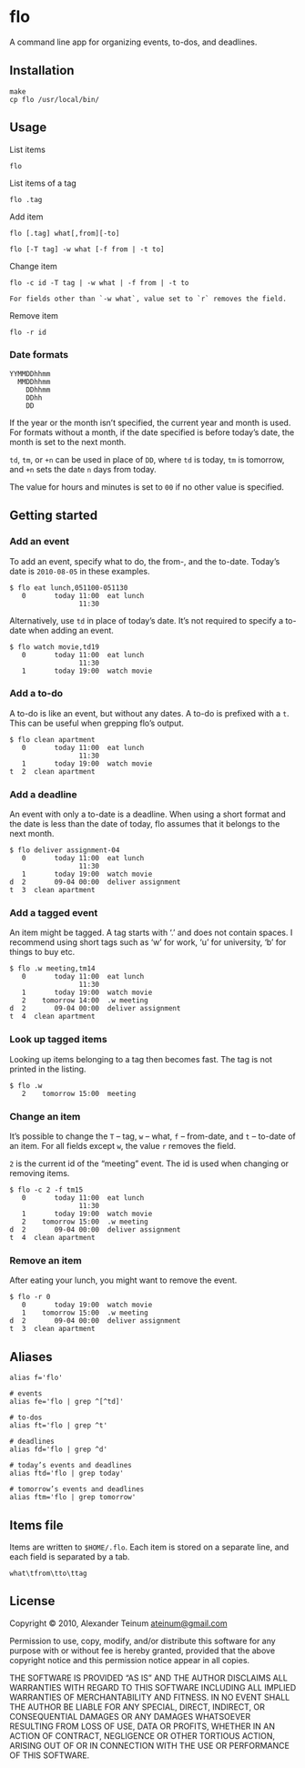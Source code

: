 # flo

A command line app for organizing events, to-dos, and deadlines.

## Installation

    make
    cp flo /usr/local/bin/

## Usage

List items

    flo

List items of a tag

    flo .tag

Add item

    flo [.tag] what[,from][-to]

    flo [-T tag] -w what [-f from | -t to]

Change item

    flo -c id -T tag | -w what | -f from | -t to

    For fields other than `-w what`, value set to `r` removes the field.

Remove item

    flo -r id

### Date formats

    YYMMDDhhmm
      MMDDhhmm
        DDhhmm
        DDhh
        DD

If the year or the month isn’t specified, the current year and month is used.
For formats without a month, if the date specified is before today’s date, the
month is set to the next month.

`td`, `tm`, or `+n` can be used in place of `DD`, where `td` is today, `tm` is
tomorrow, and `+n` sets the date `n` days from today.

The value for hours and minutes is set to `00` if no other value is specified.

## Getting started

### Add an event

To add an event, specify what to do, the from-, and the to-date. Today’s date
is `2010-08-05` in these examples.

    $ flo eat lunch,051100-051130
       0       today 11:00  eat lunch
                     11:30

Alternatively, use `td` in place of today’s date. It’s not required to specify
a to-date when adding an event.

    $ flo watch movie,td19
       0       today 11:00  eat lunch
                     11:30
       1       today 19:00  watch movie

### Add a to-do

A to-do is like an event, but without any dates. A to-do is prefixed with a `t`.
This can be useful when grepping flo’s output.

    $ flo clean apartment
       0       today 11:00  eat lunch
                     11:30
       1       today 19:00  watch movie
    t  2  clean apartment

### Add a deadline

An event with only a to-date is a deadline. When using a short format and the
date is less than the date of today, flo assumes that it belongs to the next
month.

    $ flo deliver assignment-04
       0       today 11:00  eat lunch
                     11:30
       1       today 19:00  watch movie
    d  2       09-04 00:00  deliver assignment
    t  3  clean apartment

### Add a tagged event

An item might be tagged. A tag starts with ‘.’ and does not contain spaces.
I recommend using short tags such as ‘w’ for work, ‘u’ for university, ‘b’ for
things to buy etc.

    $ flo .w meeting,tm14
       0       today 11:00  eat lunch
                     11:30
       1       today 19:00  watch movie
       2    tomorrow 14:00  .w meeting
    d  2       09-04 00:00  deliver assignment
    t  4  clean apartment

### Look up tagged items

Looking up items belonging to a tag then becomes fast. The tag is not printed
in the listing.

    $ flo .w
       2    tomorrow 15:00  meeting

### Change an item

It’s possible to change the `T` – tag, `w` – what, `f` – from-date, and `t` –
to-date of an item. For all fields except `w`, the value  `r` removes the
field.

`2` is the current id of the “meeting” event. The id is used when changing or
removing items.

    $ flo -c 2 -f tm15
       0       today 11:00  eat lunch
                     11:30
       1       today 19:00  watch movie
       2    tomorrow 15:00  .w meeting
    d  2       09-04 00:00  deliver assignment
    t  4  clean apartment

### Remove an item

After eating your lunch, you might want to remove the event.

    $ flo -r 0
       0       today 19:00  watch movie
       1    tomorrow 15:00  .w meeting
    d  2       09-04 00:00  deliver assignment
    t  3  clean apartment

## Aliases

    alias f='flo'

    # events
    alias fe='flo | grep ^[^td]' 

    # to-dos
    alias ft='flo | grep ^t' 

    # deadlines
    alias fd='flo | grep ^d' 

    # today’s events and deadlines
    alias ftd='flo | grep today' 

    # tomorrow’s events and deadlines
    alias ftm='flo | grep tomorrow' 

## Items file

Items are written to `$HOME/.flo`. Each item is stored on a separate line, and
each field is separated by a tab.

    what\tfrom\tto\ttag

## License

Copyright © 2010, Alexander Teinum <ateinum@gmail.com>

Permission to use, copy, modify, and/or distribute this software for any purpose
with or without fee is hereby granted, provided that the above copyright notice
and this permission notice appear in all copies.

THE SOFTWARE IS PROVIDED “AS IS” AND THE AUTHOR DISCLAIMS ALL WARRANTIES WITH
REGARD TO THIS SOFTWARE INCLUDING ALL IMPLIED WARRANTIES OF MERCHANTABILITY AND
FITNESS. IN NO EVENT SHALL THE AUTHOR BE LIABLE FOR ANY SPECIAL, DIRECT,
INDIRECT, OR CONSEQUENTIAL DAMAGES OR ANY DAMAGES WHATSOEVER RESULTING FROM LOSS
OF USE, DATA OR PROFITS, WHETHER IN AN ACTION OF CONTRACT, NEGLIGENCE OR OTHER
TORTIOUS ACTION, ARISING OUT OF OR IN CONNECTION WITH THE USE OR PERFORMANCE OF
THIS SOFTWARE.
